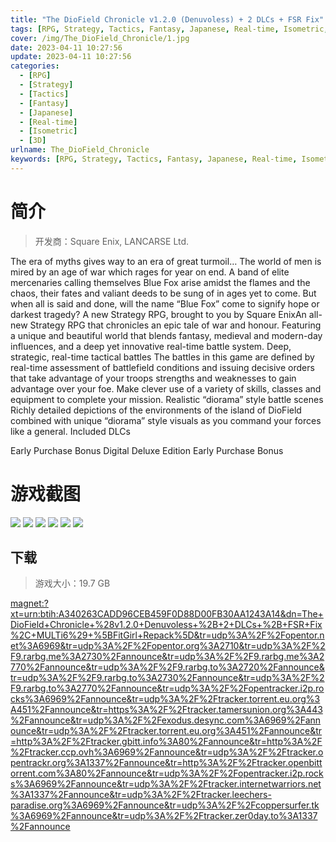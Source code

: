 ```yaml
---
title: "The DioField Chronicle v1.2.0 (Denuvoless) + 2 DLCs + FSR Fix"
tags: [RPG, Strategy, Tactics, Fantasy, Japanese, Real-time, Isometric, 3D]
cover: /img/The_DioField_Chronicle/1.jpg
date: 2023-04-11 10:27:56
update: 2023-04-11 10:27:56
categories: 
  - [RPG]
  - [Strategy]
  - [Tactics]
  - [Fantasy]
  - [Japanese]
  - [Real-time]
  - [Isometric]
  - [3D]
urlname: The_DioField_Chronicle
keywords: [RPG, Strategy, Tactics, Fantasy, Japanese, Real-time, Isometric, 3D]
---
```

# 简介

> 开发商：Square Enix, LANCARSE Ltd.

The era of myths gives way to an era of great turmoil…
The world of men is mired by an age of war which rages for year on end.
A band of elite mercenaries calling themselves Blue Fox arise amidst the flames and the chaos, their fates and valiant deeds to be sung of in ages yet to come.
But when all is said and done, will the name “Blue Fox” come to signify hope or darkest tragedy?
A new Strategy RPG, brought to you by Square EnixAn all-new Strategy RPG that chronicles an epic tale of war and honour. Featuring a unique and beautiful world that blends fantasy, medieval and modern-day influences, and a deep yet innovative real-time battle system.
Deep, strategic, real-time tactical battles
The battles in this game are defined by real-time assessment of battlefield conditions and issuing decisive orders that take advantage of your troops strengths and weaknesses to gain advantage over your foe. Make clever use of a variety of skills, classes and equipment to complete your mission.
Realistic “diorama” style battle scenes
Richly detailed depictions of the environments of the island of DioField combined with unique “diorama” style visuals as you command your forces like a general. 
Included DLCs

Early Purchase Bonus
Digital Deluxe Edition Early Purchase Bonus

# 游戏截图

![](/img/The_DioField_Chronicle/2.jpg)
![](/img/The_DioField_Chronicle/3.jpg)
![](/img/The_DioField_Chronicle/4.jpg)
![](/img/The_DioField_Chronicle/5.jpg)
![](/img/The_DioField_Chronicle/6.jpg)
![](/img/The_DioField_Chronicle/7.jpg)


## 下载

> 游戏大小：19.7 GB

[magnet:?xt=urn:btih:A340263CADD96CEB459F0D88D00FB30AA1243A14&amp;dn=The+DioField+Chronicle+%28v1.2.0+Denuvoless+%2B+2+DLCs+%2B+FSR+Fix%2C+MULTi6%29+%5BFitGirl+Repack%5D&amp;tr=udp%3A%2F%2Fopentor.net%3A6969&amp;tr=udp%3A%2F%2Fopentor.org%3A2710&amp;tr=udp%3A%2F%2F9.rarbg.me%3A2730%2Fannounce&amp;tr=udp%3A%2F%2F9.rarbg.me%3A2770%2Fannounce&amp;tr=udp%3A%2F%2F9.rarbg.to%3A2720%2Fannounce&amp;tr=udp%3A%2F%2F9.rarbg.to%3A2730%2Fannounce&amp;tr=udp%3A%2F%2F9.rarbg.to%3A2770%2Fannounce&amp;tr=udp%3A%2F%2Fopentracker.i2p.rocks%3A6969%2Fannounce&amp;tr=udp%3A%2F%2Ftracker.torrent.eu.org%3A451%2Fannounce&amp;tr=https%3A%2F%2Ftracker.tamersunion.org%3A443%2Fannounce&amp;tr=udp%3A%2F%2Fexodus.desync.com%3A6969%2Fannounce&amp;tr=udp%3A%2F%2Ftracker.torrent.eu.org%3A451%2Fannounce&amp;tr=http%3A%2F%2Ftracker.gbitt.info%3A80%2Fannounce&amp;tr=http%3A%2F%2Ftracker.ccp.ovh%3A6969%2Fannounce&amp;tr=udp%3A%2F%2Ftracker.opentrackr.org%3A1337%2Fannounce&amp;tr=http%3A%2F%2Ftracker.openbittorrent.com%3A80%2Fannounce&amp;tr=udp%3A%2F%2Fopentracker.i2p.rocks%3A6969%2Fannounce&amp;tr=udp%3A%2F%2Ftracker.internetwarriors.net%3A1337%2Fannounce&amp;tr=udp%3A%2F%2Ftracker.leechers-paradise.org%3A6969%2Fannounce&amp;tr=udp%3A%2F%2Fcoppersurfer.tk%3A6969%2Fannounce&amp;tr=udp%3A%2F%2Ftracker.zer0day.to%3A1337%2Fannounce](magnet:?xt=urn:btih:A340263CADD96CEB459F0D88D00FB30AA1243A14&amp;dn=The+DioField+Chronicle+%28v1.2.0+Denuvoless+%2B+2+DLCs+%2B+FSR+Fix%2C+MULTi6%29+%5BFitGirl+Repack%5D&amp;tr=udp%3A%2F%2Fopentor.net%3A6969&amp;tr=udp%3A%2F%2Fopentor.org%3A2710&amp;tr=udp%3A%2F%2F9.rarbg.me%3A2730%2Fannounce&amp;tr=udp%3A%2F%2F9.rarbg.me%3A2770%2Fannounce&amp;tr=udp%3A%2F%2F9.rarbg.to%3A2720%2Fannounce&amp;tr=udp%3A%2F%2F9.rarbg.to%3A2730%2Fannounce&amp;tr=udp%3A%2F%2F9.rarbg.to%3A2770%2Fannounce&amp;tr=udp%3A%2F%2Fopentracker.i2p.rocks%3A6969%2Fannounce&amp;tr=udp%3A%2F%2Ftracker.torrent.eu.org%3A451%2Fannounce&amp;tr=https%3A%2F%2Ftracker.tamersunion.org%3A443%2Fannounce&amp;tr=udp%3A%2F%2Fexodus.desync.com%3A6969%2Fannounce&amp;tr=udp%3A%2F%2Ftracker.torrent.eu.org%3A451%2Fannounce&amp;tr=http%3A%2F%2Ftracker.gbitt.info%3A80%2Fannounce&amp;tr=http%3A%2F%2Ftracker.ccp.ovh%3A6969%2Fannounce&amp;tr=udp%3A%2F%2Ftracker.opentrackr.org%3A1337%2Fannounce&amp;tr=http%3A%2F%2Ftracker.openbittorrent.com%3A80%2Fannounce&amp;tr=udp%3A%2F%2Fopentracker.i2p.rocks%3A6969%2Fannounce&amp;tr=udp%3A%2F%2Ftracker.internetwarriors.net%3A1337%2Fannounce&amp;tr=udp%3A%2F%2Ftracker.leechers-paradise.org%3A6969%2Fannounce&amp;tr=udp%3A%2F%2Fcoppersurfer.tk%3A6969%2Fannounce&amp;tr=udp%3A%2F%2Ftracker.zer0day.to%3A1337%2Fannounce)